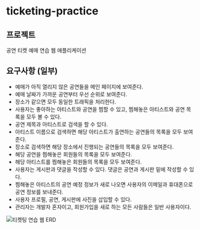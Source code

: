 # ticketing-practice

## 프로젝트
공연 티켓 예매 연습 웹 애플리케이션

## 요구사항 (일부)
- 예매가 아직 열리지 않은 공연들을 메인 페이지에 보여준다.
- 예매 날짜가 가까운 공연부터 우선 순위로 보여준다.
- 장소가 같으면 모두 동일한 트래픽을 처리한다.
- 사용자는 좋아하는 아티스트와 공연을 찜할 수 있고, 찜해놓은 아티스트와 공연 목록을 모두 볼 수 있다.
- 공연 제목과 아티스트로 검색을 할 수 있다.
- 아티스트 이름으로 검색하면 해당 아티스트가 출연하는 공연들의 목록을 모두 보여준다.
- 장소로 검색하면 해당 장소에서 진행되는 공연들의 목록을 모두 보여준다.
- 해당 공연을 찜해놓은 회원들의 목록을 모두 보여준다.
- 해당 아티스트를 찜해놓은 회원들의 목록을 모두 보여준다.
- 사용자는 게시판과 댓글을 작성할 수 있다. 댓글은 공연과 게시판 밑에 작성할 수 있다.
- 찜해놓은 아티스트의 공연 예정 정보가 새로 나오면 사용자의 이메일과 휴대폰으로 공연 정보를 보내준다.
- 사용자 프로필, 공연, 게시판에 사진을 삽입할 수 있다.
- 관리자는 개발자 혼자이고, 회원가입을 새로 하는 모든 사람들은 일반 사용자이다.

![티켓팅 연습 웹 ERD](https://github.com/f-lab-edu/ticketing-practice/assets/39743375/7f499b32-ab43-4931-9bfe-38925d6254a4)

